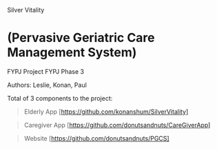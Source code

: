 Silver Vitality

(Pervasive Geriatric Care Management System)
============================================
FYPJ Project
FYPJ Phase 3

Authors:
Leslie, Konan, Paul


Total of 3 components to the project:
 > Elderly App
 > [https://github.com/konanshum/SilverVitality]
 > 
 
 
 > Caregiver App
 > [https://github.com/donutsandnuts/CareGiverApp]
 > 
 
 
 > Website
 > [https://github.com/donutsandnuts/PGCS]
 > 
